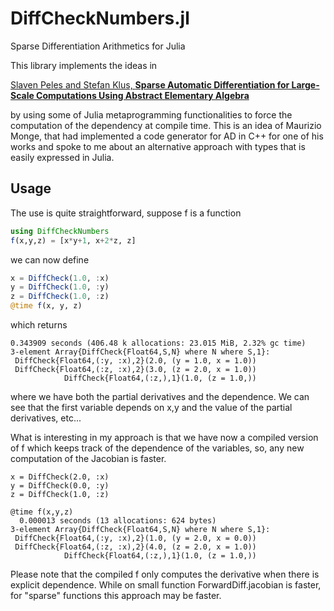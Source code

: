 # DiffCheckNumbers.jl
Sparse Differentiation Arithmetics for Julia

This library implements the ideas in 

[Slaven Peles and Stefan Klus, **Sparse Automatic Differentiation for Large-Scale Computations Using Abstract Elementary Algebra**](https://arxiv.org/abs/1505.00838)

by using some of Julia metaprogramming functionalities to force the computation of the dependency at compile time. This is an idea of Maurizio Monge, that had implemented a code generator for AD in C++ for one of his works and spoke to me about an alternative approach with types that is easily expressed in Julia.

## Usage
The use is quite straightforward, suppose f is a function 
```julia
using DiffCheckNumbers
f(x,y,z) = [x*y+1, x+2*z, z]
```
we can now define
```julia
x = DiffCheck(1.0, :x)
y = DiffCheck(1.0, :y)
z = DiffCheck(1.0, :z)
@time f(x, y, z) 
```
which returns
```
0.343909 seconds (406.48 k allocations: 23.015 MiB, 2.32% gc time)
3-element Array{DiffCheck{Float64,S,N} where N where S,1}:
 DiffCheck{Float64,(:y, :x),2}(2.0, (y = 1.0, x = 1.0))
 DiffCheck{Float64,(:z, :x),2}(3.0, (z = 2.0, x = 1.0))
            DiffCheck{Float64,(:z,),1}(1.0, (z = 1.0,))

```
where we have both the partial derivatives and the dependence.
We can see that the first variable depends on x,y and the value of the partial derivatives, etc...

What is interesting in my approach is that we have now a compiled version of f which keeps track of the dependence of the variables, so, any new computation of the Jacobian is faster.

```
x = DiffCheck(2.0, :x)
y = DiffCheck(0.0, :y)
z = DiffCheck(1.0, :z)

@time f(x,y,z)
  0.000013 seconds (13 allocations: 624 bytes)
3-element Array{DiffCheck{Float64,S,N} where N where S,1}:
 DiffCheck{Float64,(:y, :x),2}(1.0, (y = 2.0, x = 0.0))
 DiffCheck{Float64,(:z, :x),2}(4.0, (z = 2.0, x = 1.0))
            DiffCheck{Float64,(:z,),1}(1.0, (z = 1.0,))
```
Please note that the compiled f only computes the derivative when there is explicit dependence.
While on small function ForwardDiff.jacobian is faster, for "sparse" functions this approach may be faster.
